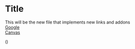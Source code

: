 # Title

This will be the new file that implements new links and addons  
[Google](https://www.google.com/)  
[Canvas](https://canvas.ucsd.edu/)  

()